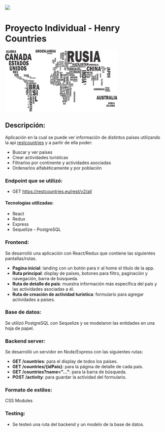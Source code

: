 <p align='left'>
    <img src='https://static.wixstatic.com/media/85087f_0d84cbeaeb824fca8f7ff18d7c9eaafd~mv2.png/v1/fill/w_160,h_30,al_c,q_85,usm_0.66_1.00_0.01/Logo_completo_Color_1PNG.webp' </img>
</p>

# Proyecto Individual - Henry Countries

<p align="left">
  <img height="200" src="./countries.png" />
</p>

## __Descripción:__

Aplicación en la cual se puede ver información de distintos países utilizando la api [restcountries](https://restcountries.eu/) y a partir de ella poder:

- Buscar y ver países
- Crear actividades turísticas
- Filtrarlos por continente y actividades asociadas
- Ordenarlos alfabéticamente y por población

### __Endpoint que se utilizó:__

- GET https://restcountries.eu/rest/v2/all

#### __Tecnologías utilizadas:__

- React
- Redux
- Express
- Sequelize - PostgreSQL

### __Frontend:__

Se desarrolló una aplicación con React/Redux que contiene las siguientes pantallas/rutas.

- __Pagina inicial__: landing con un botón para ir al home  el título de la app.
- __Ruta principal__: display de países, botones para filtro, paginación y navegación, barra de búsqueda.
- __Ruta de detalle de país__: muestra información más específica del país y las actividades asociadas a él.
- __Ruta de creación de actividad turística__: formulario para agregar actividades a países.

### __Base de datos:__

Se utilizó PostgreSQL con Sequelize y se modelaron las entidades en una hoja de papel.

### __Backend server:__

Se desarrolló un servidor en Node/Express con las siguientes rutas:

- __GET /countries__: para el display de todos los países.
- __GET /countries/{idPais}__: para la página de detalle de cada país.
- __GET /countries?name="..."__: para la barra de búsqueda.
- __POST /activity__: para guardar la actividad del formulario.

### __Formato de estilos:__

CSS Modules

### __Testing:__

- Se testeó una ruta del backend y un modelo de la base de datos.
